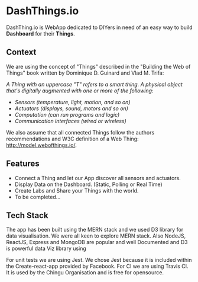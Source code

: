 # DashThings.io

DashThing.io is WebApp dedicated to DIYers in need of an easy way to build
**Dashboard** for their **Things**.

## Context

We are using the concept of "Things" described in the "Building the Web of
Things" book written by Dominique D. Guinard and Vlad M. Trifa:

_A Thing with an uppercase "T" refers to a smart thing. A physical object that's
digitally augmented with one or more of the following:_

* _Sensors (temperature, light, motion, and so on)_
* _Actuators (displays, sound, motors and so on)_
* _Computation (can run programs and logic)_
* _Communication interfaces (wired or wireless)_

We also assume that all connected Things follow the authors recommendations and
W3C definition of a Web Thing: http://model.webofthings.io/.

## Features

* Connect a Thing and let our App discover all sensors and actuators.
* Display Data on the Dashboard. (Static, Polling or Real Time)
* Create Labs and Share your Things with the world.
* To be completed...

## Tech Stack

The app has been built using the MERN stack and we used D3 library for data
visualisation. We were all keen to explore MERN stack. Also NodeJS, ReactJS,
Express and MongoDB are popular and well Documented and D3 is powerful data Viz
library using


For unit tests we are using Jest. We chose Jest because it is included within
the Create-react-app provided by Facebook. For CI we are using Travis CI. It is
used by the Chingu Organisation and is free for opensource.
